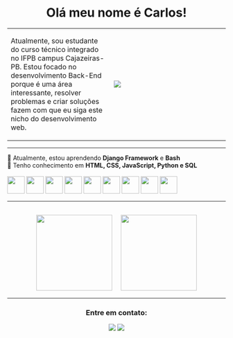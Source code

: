 <!-- Primeiro parágrafo -->
<h1 align="center">Olá meu nome é Carlos!</h1>

<!-- Criando uma table para criar uma borda em volta da descrição -->
<table>
  <tbody>
    <tr>
      <td width='max' height='200px'>
        <p>Atualmente, sou estudante do curso técnico integrado no IFPB campus Cajazeiras-PB. Estou focado no desenvolvimento Back-End porque é uma área interessante, resolver problemas e criar soluções fazem com que eu siga este nicho do desenvolvimento web.</p>
      </td>
      <td width='250px'>
        <!-- Imagem em svg do cara no computador -->
        <img align="left" src="https://github.com/SmokeDevL/SmokeDevL/blob/main/hand-coding-animate.svg">
      </td>
    </tr>
  </tbody>
</table>

---

<div align="left">
  🌱 Atualmente, estou aprendendo <strong>Django Framework</strong> e <strong>Bash</strong><br> 
  💬 Tenho conhecimento em  <strong>HTML, CSS, JavaScript, Python e SQL</strong><br>
  <br>
  <img loading='lazy' width='40px' height='40px' src="https://cdn.jsdelivr.net/gh/devicons/devicon/icons/html5/html5-original.svg" /> 
  <img loading='lazy' width='40px' height='40px' src="https://cdn.jsdelivr.net/gh/devicons/devicon/icons/css3/css3-original.svg" />
  <img loading='lazy' width='40px' height='40px' src="https://cdn.jsdelivr.net/gh/devicons/devicon/icons/python/python-original.svg" />
  <img loading='lazy' width='40px' height='40px' src="https://cdn.jsdelivr.net/gh/devicons/devicon/icons/bash/bash-original.svg" />
  <img loading='lazy' width='40px' height='40px' src="https://cdn.jsdelivr.net/gh/devicons/devicon/icons/django/django-plain.svg" />
  <img loading='lazy' width='40px' height='40px' src="https://cdn.jsdelivr.net/gh/devicons/devicon/icons/javascript/javascript-original.svg" />
  <img loading='lazy' width='40px' height='40px' src="https://cdn.jsdelivr.net/gh/devicons/devicon/icons/postgresql/postgresql-original.svg" />
  <img loading='lazy' width='40px' height='40px' src="https://cdn.jsdelivr.net/gh/devicons/devicon/icons/mysql/mysql-original-wordmark.svg" />
  <img loadinz='lazy' width='40px' height='40px' src="https://cdn.jsdelivr.net/gh/devicons/devicon/icons/docker/docker-original.svg" />    
</div>

---

<br>

<!-- Exibindo a tabela de commits -->
<div align="center">
  <img loading="lazy" height="175rem" src="https://github-readme-stats.vercel.app/api/top-langs/?username=LopesLs&layout=compact&langs_count=7&theme=github_dark&border_radius=20px&locale=pt-br"/>
  &nbsp;
  &nbsp;
  <img loading='lazy' height="175rem" src="https://github-readme-stats.vercel.app/api?username=LopesLs&show_icons=true&theme=github_dark&count_private=true&locale=pt-br&custom_title=Detalhes sobre mim&gradient=true&border_radius=20px&hide=stars,issues,contribs&layout=compact"/>
</div>	

---

<div align="center">
  <h3>Entre em contato:</h3>
  <p>
    <a href="maito:lopes.carlos.host@gmail.com" target="_blank"><img src="https://custom-icon-badges.demolab.com/badge/-lopes.carlos.host@gmail.com-4c8eda?style=for-the-badge&logo=mention&logoColor=white"></a>
    <a href="https://www.linkedin.com/in/lopeslsdev/" target="_blank"><img src="https://custom-icon-badges.demolab.com/badge/-LinkedIn-4c8eda?style=for-the-badge&logo=linkedin&logoColor=white"></a>
  </p>
</div>
